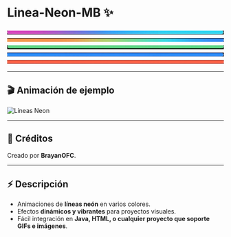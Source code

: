 #  Linea-Neon-MB ✨

![Line](https://github.com/BrayanOFC/Lines-Neon-MB/raw/main/assets/logo-neon.jpg)  
![line](https://github.com/BrayanOFC/Lines-Neon-MB/raw/main/assets/logo-arcoiris.jpg)  
![Line Verde](https://github.com/BrayanOFC/Lines-Neon-MB/raw/main/assets/logo-verde.jpg)  
![Line Azul](https://github.com/BrayanOFC/Lines-Neon-MB/raw/main/assets/logo-azul.jpg)  
![Line Rojo](https://github.com/BrayanOFC/Lines-Neon-MB/raw/main/assets/logo-rojo.jpg)  

---

## 🎬 Animación de ejemplo

![Líneas Neon](https://github.com/BrayanOFC/Lines-Neon-MB/raw/main/assets/line-neon.gif)

---

## 👑 Créditos

Creado por **BrayanOFC**.

---

## ⚡ Descripción

- Animaciones de **líneas neón** en varios colores.  
- Efectos **dinámicos y vibrantes** para proyectos visuales.  
- Fácil integración en **Java, HTML, o cualquier proyecto que soporte GIFs e imágenes**.